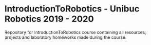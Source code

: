 # IntroductionToRobotics - Unibuc Robotics 2019 - 2020 
Repository for IntroductionToRobotics course containing all resources, projects and laboratory homeworks made during the course.
